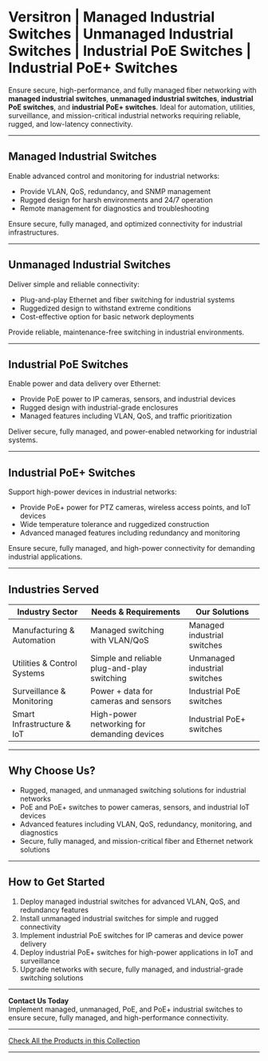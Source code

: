 # Versitron | Managed Industrial Switches | Unmanaged Industrial Switches | Industrial PoE Switches | Industrial PoE+ Switches

Ensure secure, high-performance, and fully managed fiber networking with **managed industrial switches**, **unmanaged industrial switches**, **industrial PoE switches**, and **industrial PoE+ switches**. Ideal for automation, utilities, surveillance, and mission-critical industrial networks requiring reliable, rugged, and low-latency connectivity.

---

## Managed Industrial Switches

Enable advanced control and monitoring for industrial networks:

- Provide VLAN, QoS, redundancy, and SNMP management  
- Rugged design for harsh environments and 24/7 operation  
- Remote management for diagnostics and troubleshooting  

Ensure secure, fully managed, and optimized connectivity for industrial infrastructures.

---

## Unmanaged Industrial Switches

Deliver simple and reliable connectivity:

- Plug-and-play Ethernet and fiber switching for industrial systems  
- Ruggedized design to withstand extreme conditions  
- Cost-effective option for basic network deployments  

Provide reliable, maintenance-free switching in industrial environments.

---

## Industrial PoE Switches

Enable power and data delivery over Ethernet:

- Provide PoE power to IP cameras, sensors, and industrial devices  
- Rugged design with industrial-grade enclosures  
- Managed features including VLAN, QoS, and traffic prioritization  

Deliver secure, fully managed, and power-enabled networking for industrial systems.

---

## Industrial PoE+ Switches

Support high-power devices in industrial networks:

- Provide PoE+ power for PTZ cameras, wireless access points, and IoT devices  
- Wide temperature tolerance and ruggedized construction  
- Advanced managed features including redundancy and monitoring  

Ensure secure, fully managed, and high-power connectivity for demanding industrial applications.

---

## Industries Served

| Industry Sector             | Needs & Requirements                          | Our Solutions                        |
|-----------------------------|-----------------------------------------------|-------------------------------------|
| Manufacturing & Automation  | Managed switching with VLAN/QoS               | Managed industrial switches          |
| Utilities & Control Systems | Simple and reliable plug-and-play switching   | Unmanaged industrial switches        |
| Surveillance & Monitoring   | Power + data for cameras and sensors          | Industrial PoE switches              |
| Smart Infrastructure & IoT  | High-power networking for demanding devices   | Industrial PoE+ switches             |

---

## Why Choose Us?

- Rugged, managed, and unmanaged switching solutions for industrial networks  
- PoE and PoE+ switches to power cameras, sensors, and industrial IoT devices  
- Advanced features including VLAN, QoS, redundancy, monitoring, and diagnostics  
- Secure, fully managed, and mission-critical fiber and Ethernet network solutions  

---

## How to Get Started

1. Deploy managed industrial switches for advanced VLAN, QoS, and redundancy features  
2. Install unmanaged industrial switches for simple and rugged connectivity  
3. Implement industrial PoE switches for IP cameras and device power delivery  
4. Deploy industrial PoE+ switches for high-power applications in IoT and surveillance  
5. Upgrade networks with secure, fully managed, and industrial-grade switching solutions  

---

**Contact Us Today**  
Implement managed, unmanaged, PoE, and PoE+ industrial switches to ensure secure, fully managed, and high-performance connectivity.

---

[Check All the Products in this Collection](https://www.versitron.com/collections/fiber-optic-network-switches)

---
